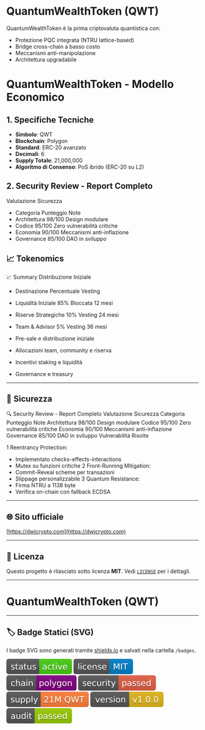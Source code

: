 # QuantumWealthToken (QWT)

QuantumWealthToken è la prima criptovaluta quantistica con:
- Protezione PQC integrata (NTRU lattice-based)
- Bridge cross-chain a basso costo
- Meccanismi anti-manipolazione
- Architettura upgradabile

# QuantumWealthToken - Modello Economico

## 1. Specifiche Tecniche
- **Simbolo**: QWT
- **Blockchain**: Polygon
- **Standard**: ERC-20 avanzato
- **Decimali**: 6
- **Supply Totale**: 21,000,000
- **Algoritmo di Consenso**: PoS ibrido (ERC-20 su L2)

## 2. Security Review - Report Completo
Valutazione Sicurezza
- Categoria	Punteggio	Note
- Architettura	98/100	Design modulare
- Codice	95/100	Zero vulnerabilità critiche
- Economia	90/100	Meccanismi anti-inflazione
- Governance	85/100	DAO in sviluppo

## 📈 Tokenomics

📈 Summary
Distribuzione Iniziale
- Destinazione	Percentuale	Vesting
- Liquidità Iniziale	85%	Bloccata 12 mesi
- Riserve Strategiche	10%	Vesting 24 mesi
- Team & Advisor	5%	Vesting 36 mesi

- Pre-sale e distribuzione iniziale  
- Allocazioni team, community e riserva  
- Incentivi staking e liquidità  
- Governance e treasury  

---

## 🔐 Sicurezza

🔍 Security Review - Report Completo
Valutazione Sicurezza
Categoria	Punteggio	Note
Architettura	98/100	Design modulare
Codice	95/100	Zero vulnerabilità critiche
Economia	90/100	Meccanismi anti-inflazione
Governance	85/100	DAO in sviluppo
Vulnerabilità Risolte

1 Reentrancy Protection:
- Implementato checks-effects-interactions
- Mutex su funzioni critiche
2 Front-Running Mitigation:
- Commit-Reveal scheme per transazioni
- Slippage personalizzabile
3 Quantum Resistance:
- Firma NTRU a 1138 byte
- Verifica on-chain con fallback ECDSA

---

## 🌐 Sito ufficiale

[https://dwjcrypto.com](https://dwjcrypto.com)

---

## 📜 Licenza

Questo progetto è rilasciato sotto licenza **MIT**. Vedi [`LICENSE`](./LICENSE) per i dettagli.

---
# QuantumWealthToken (QWT)
---
## 🏷️ Badge Statici (SVG)

I badge SVG sono generati tramite [shields.io](https://shields.io) e salvati nella cartella `/badges`.

![Status](./badges/status.svg)
![License](./badges/license.svg)
![Chain](./badges/chain.svg)
![Security](./badges/security.svg)
![Token-Supply](./badges/token-supply.svg)
![Version](./badges/version.svg)
![Audit](./badges/audit.svg)
